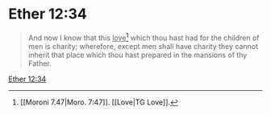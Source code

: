 # Ether 12:34

> And now I know that this <u>love</u>[^a] which thou hast had for the children of men is charity; wherefore, except men shall have charity they cannot inherit that place which thou hast prepared in the mansions of thy Father.

[Ether 12:34](https://www.churchofjesuschrist.org/study/scriptures/bofm/ether/12?lang=eng&id=p34#p34)


[^a]: [[Moroni 7.47|Moro. 7:47]]. [[Love|TG Love]].  

